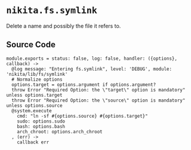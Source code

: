 
# `nikita.fs.symlink`

Delete a name and possibly the file it refers to.

## Source Code

    module.exports = status: false, log: false, handler: ({options}, callback) ->
      @log message: "Entering fs.symlink", level: 'DEBUG', module: 'nikita/lib/fs/symlink'
      # Normalize options
      options.target = options.argument if options.argument?
      throw Error "Required Option: the \"target\" option is mandatory" unless options.target
      throw Error "Required Option: the \"source\" option is mandatory" unless options.source
      @system.execute
        cmd: "ln -sf #{options.source} #{options.target}"
        sudo: options.sudo
        bash: options.bash
        arch_chroot: options.arch_chroot
      , (err) ->
        callback err

